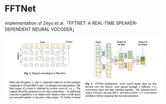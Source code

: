 # FFTNet
implementation of Zeyu et al.「FFTNET: A REAL-TIME SPEAKER-DEPENDENT NEURAL VOCODER」

![FFTNet architecture](https://github.com/kazukiotsuka/FFTNet/blob/master/docs/source/img/fftnet.png)
